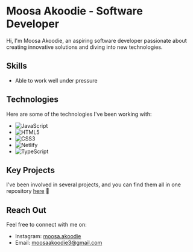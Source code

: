 # Moosa Akoodie - Software Developer

Hi, I'm Moosa Akoodie, an aspiring software developer passionate about creating innovative solutions and diving into new technologies.

## Skills

- Able to work well under pressure

## Technologies

Here are some of the technologies I've been working with:

- ![JavaScript](https://img.shields.io/badge/-JavaScript-yellow?logo=javascript&logoColor=white)
- ![HTML5](https://img.shields.io/badge/-HTML5-orange?logo=html5&logoColor=white)
- ![CSS3](https://img.shields.io/badge/-CSS3-blue?logo=css3&logoColor=white)
- ![Netlify](https://img.shields.io/badge/-Netlify-00C7B7?logo=netlify&logoColor=white)
- ![TypeScript](https://img.shields.io/badge/-TypeScript-blue?logo=typescript&logoColor=white)

## Key Projects

I've been involved in several projects, and you can find them all in one repository [here](https://github.com/Moosa-24/MOOAKO310_fto2401_GroupA_MoosaAkoodie_SDFs) 🚀

## Reach Out

Feel free to connect with me on:

- Instagram: [moosa.akoodie](https://www.instagram.com/moosa.akoodie/)
- Email: [moosaakoodie3@gmail.com](mailto:moosaakoodie3@gmail.com)

